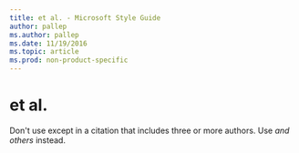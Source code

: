 ```yaml
---
title: et al. - Microsoft Style Guide
author: pallep
ms.author: pallep
ms.date: 11/19/2016
ms.topic: article
ms.prod: non-product-specific
---
```


# et al.

Don't use except in a citation that includes three or more authors. Use *and others* instead.
